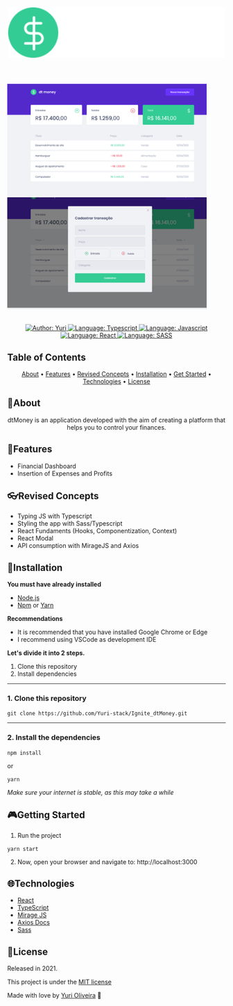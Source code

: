 <h1 align="center">
    <img src="src/assets/logo.svg"  alt="Logo"  width="500"><br><br>
</h1>

<div>
    <div>
	    <img src="public/home.png"  alt="Home"  width="460">
	    <img src="public/modal.png"  alt="Home with Modal Opened" width="460"><br><br>
    </div>
    <p align="center">
    <a href="https://www.linkedin.com/in/yuri-silva99/" target="_blank">
        <img src="https://img.shields.io/static/v1?label=Author&message=Yuri&color=00ba6d&style=for-the-badge&logo=LinkedIn" alt="Author: Yuri">
    </a>
    <a href="#">
        <img src="https://img.shields.io/static/v1?label=Language&message=Typescript&color=blue&style=for-the-badge&logo=Typescript" alt="Language: Typescript">
    </a>
    <a href="#">
        <img src="https://img.shields.io/static/v1?label=Language&message=Javascript&color=yellow&style=for-the-badge&logo=JavaScript" alt="Language: Javascript">
    </a>
  <br>
  <a href="#">
		<img src="https://img.shields.io/static/v1?label=framework&message=React&color=61DBFB&style=for-the-badge&logo=React" alt="Language: React">
	</a>
    <a href="#">
        <img src="https://img.shields.io/static/v1?label=Language&message=SASS&color=ff69b4&style=for-the-badge&logo=SASS" alt="Language: SASS">
    </a>
    </p>
</div>

## Table of Contents

<p align="center">
 <a href="#about">About</a> •
 <a href="#features">Features</a> •
 <a href="#revised-concepts">Revised Concepts</a> • 
 <a href="#installation">Installation</a> • 
 <a href="#getting-started">Get Started</a> • 
 <a href="#technologies">Technologies</a> • 
 <a href="#license">License</a>
</p>

## 📌About

<div>
    <p align="center">
dtMoney is an application developed with the aim of creating a platform that helps you to control your finances.
    </p>
</div>

## 🚀Features

- Financial Dashboard
- Insertion of Expenses and Profits

## 👓Revised Concepts

- Typing JS with Typescript
- Styling the app with Sass/Typescript
- React Fundaments (Hooks, Componentization, Context)
- React Modal
- API consumption with MirageJS and Axios

## 📕Installation

**You must have already installed**
- [Node.js](https://nodejs.org/en/)
- [Npm](https://www.npmjs.com/) or [Yarn](https://yarnpkg.com/)

**Recommendations**
-   It is recommended that you have installed Google Chrome or Edge
-   I recommend using VSCode as development IDE

**Let's divide it into 2 steps.**
1. Clone this repository
2. Install dependencies
  ---
### 1. Clone this repository
```
git clone https://github.com/Yuri-stack/Ignite_dtMoney.git
```
---
### 2. Install the dependencies
```
npm install
```
or
```
yarn
```

*Make sure your internet is stable, as this may take a while* 

## 🎮Getting Started

1. Run the project
```
yarn start
```
2. Now, open your browser and navigate to: http://localhost:3000

## 🌐Technologies

- [React ](https://reactjs.org/)
- [TypeScript](https://www.typescriptlang.org/)
- [Mirage JS](https://miragejs.com/)
- [Axios Docs](https://axios-http.com/docs/intro)
- [Sass](https://sass-lang.com/)

## 📝License

Released in 2021.

This project is under the [MIT license](https://github.com/Yuri-stack/Ignite_dtMoney/blob/main/LICENSE)

Made with love by [Yuri Oliveira](https://github.com/Yuri-stack) 🚀
